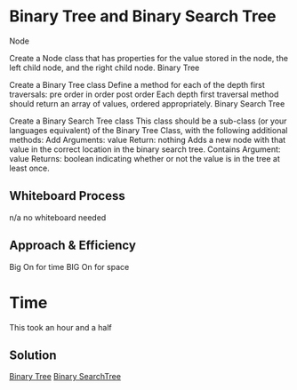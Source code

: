 # Binary Tree and Binary Search Tree

Node

Create a Node class that has properties for the value stored in the node, the left child node, and the right child node.
Binary Tree

Create a Binary Tree class
Define a method for each of the depth first traversals:
pre order
in order
post order
Each depth first traversal method should return an array of values, ordered appropriately.
Binary Search Tree

Create a Binary Search Tree class
This class should be a sub-class (or your languages equivalent) of the Binary Tree Class, with the following additional methods:
Add
Arguments: value
Return: nothing
Adds a new node with that value in the correct location in the binary search tree.
Contains
Argument: value
Returns: boolean indicating whether or not the value is in the tree at least once.


## Whiteboard Process
n/a no whiteboard needed

## Approach & Efficiency


Big On for time
BIG On for space

# Time

This took an hour and a half 


## Solution

[Binary Tree](https://github.com/houseofpython/data-structures-and-algorithms/blob/main/python/data_structures/binary_tree.py)
[Binary SearchTree](https://github.com/houseofpython/data-structures-and-algorithms/blob/main/python/data_structures/binary_search_tree.py)
